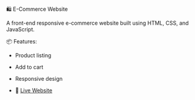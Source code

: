🛍️ E-Commerce Website

A front-end responsive e-commerce website built using HTML, CSS, and JavaScript.

📦 Features:
- Product listing
- Add to cart
- Responsive design

- 🔗 [Live Website](https://0xkajal.github.io/ecommerce-website/)
